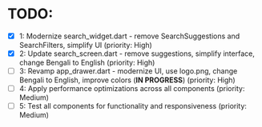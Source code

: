 # TODO:

- [x] 1: Modernize search_widget.dart - remove SearchSuggestions and SearchFilters, simplify UI (priority: High)
- [x] 2: Update search_screen.dart - remove suggestions, simplify interface, change Bengali to English (priority: High)
- [ ] 3: Revamp app_drawer.dart - modernize UI, use logo.png, change Bengali to English, improve colors (**IN PROGRESS**) (priority: High)
- [ ] 4: Apply performance optimizations across all components (priority: Medium)
- [ ] 5: Test all components for functionality and responsiveness (priority: Medium)

